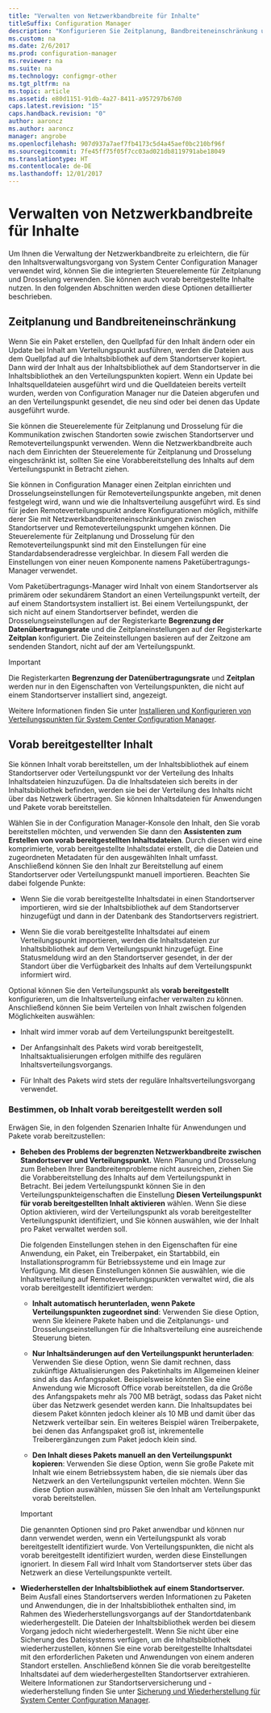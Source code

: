 ```yaml
---
title: "Verwalten von Netzwerkbandbreite für Inhalte"
titleSuffix: Configuration Manager
description: "Konfigurieren Sie Zeitplanung, Bandbreiteneinschränkung und vorab bereitgestellten Inhalt für System Center Configuration Manager."
ms.custom: na
ms.date: 2/6/2017
ms.prod: configuration-manager
ms.reviewer: na
ms.suite: na
ms.technology: configmgr-other
ms.tgt_pltfrm: na
ms.topic: article
ms.assetid: e80d1151-91db-4a27-8411-a957297b67d0
caps.latest.revision: "15"
caps.handback.revision: "0"
author: aaroncz
ms.author: aaroncz
manager: angrobe
ms.openlocfilehash: 907d937a7aef7fb4173c5d4a45aef0bc210bf96f
ms.sourcegitcommit: 7fe45ff75f05f7cc03ad021db8119791abe18049
ms.translationtype: HT
ms.contentlocale: de-DE
ms.lasthandoff: 12/01/2017
---
```

# <a name="manage-network-bandwidth-for-content"></a>Verwalten von Netzwerkbandbreite für Inhalte
Um Ihnen die Verwaltung der Netzwerkbandbreite zu erleichtern, die für den Inhaltsverwaltungsvorgang von System Center Configuration Manager verwendet wird, können Sie die integrierten Steuerelemente für Zeitplanung und Drosselung verwenden. Sie können auch vorab bereitgestellte Inhalte nutzen. In den folgenden Abschnitten werden diese Optionen detaillierter beschrieben.

##  <a name="BKMK_PlanningForThrottling"></a>Zeitplanung und Bandbreiteneinschränkung  

 Wenn Sie ein Paket erstellen, den Quellpfad für den Inhalt ändern oder ein Update bei Inhalt am Verteilungspunkt ausführen, werden die Dateien aus dem Quellpfad auf die Inhaltsbibliothek auf dem Standortserver kopiert. Dann wird der Inhalt aus der Inhaltsbibliothek auf dem Standortserver in die Inhaltsbibliothek an den Verteilungspunkten kopiert. Wenn ein Update bei Inhaltsquelldateien ausgeführt wird und die Quelldateien bereits verteilt wurden, werden von Configuration Manager nur die Dateien abgerufen und an den Verteilungspunkt gesendet, die neu sind oder bei denen das Update ausgeführt wurde.

 Sie können die Steuerelemente für Zeitplanung und Drosselung für die Kommunikation zwischen Standorten sowie zwischen Standortserver und Remoteverteilungspunkt verwenden. Wenn die Netzwerkbandbreite auch nach dem Einrichten der Steuerelemente für Zeitplanung und Drosselung eingeschränkt ist, sollten Sie eine Vorabbereitstellung des Inhalts auf dem Verteilungspunkt in Betracht ziehen.  

 Sie können in Configuration Manager einen Zeitplan einrichten und Drosselungseinstellungen für Remoteverteilungspunkte angeben, mit denen festgelegt wird, wann und wie die Inhaltsverteilung ausgeführt wird. Es sind für jeden Remoteverteilungspunkt andere Konfigurationen möglich, mithilfe derer Sie mit Netzwerkbandbreiteneinschränkungen zwischen Standortserver und Remoteverteilungspunkt umgehen können. Die Steuerelemente für Zeitplanung und Drosselung für den Remoteverteilungspunkt sind mit den Einstellungen für eine Standardabsenderadresse vergleichbar. In diesem Fall werden die Einstellungen von einer neuen Komponente namens Paketübertragungs-Manager verwendet.

 Vom Paketübertragungs-Manager wird Inhalt von einem Standortserver als primärem oder sekundärem Standort an einen Verteilungspunkt verteilt, der auf einem Standortsystem installiert ist. Bei einem Verteilungspunkt, der sich nicht auf einem Standortserver befindet, werden die Drosselungseinstellungen auf der Registerkarte **Begrenzung der Datenübertragungsrate** und die Zeitplaneinstellungen auf der Registerkarte **Zeitplan** konfiguriert. Die Zeiteinstellungen basieren auf der Zeitzone am sendenden Standort, nicht auf der am Verteilungspunkt.  

> [!IMPORTANT]  
>  Die Registerkarten **Begrenzung der Datenübertragungsrate** und **Zeitplan** werden nur in den Eigenschaften von Verteilungspunkten, die nicht auf einem Standortserver installiert sind, angezeigt.  

Weitere Informationen finden Sie unter [Installieren und Konfigurieren von Verteilungspunkten für System Center Configuration Manager](/sccm/core/servers/deploy/configure/install-and-configure-distribution-points).  

##  <a name="BKMK_PrestagingContent"></a>Vorab bereitgestellter Inhalt  
 Sie können Inhalt vorab bereitstellen, um der Inhaltsbibliothek auf einem Standortserver oder Verteilungspunkt vor der Verteilung des Inhalts Inhaltsdateien hinzuzufügen. Da die Inhaltsdateien sich bereits in der Inhaltsbibliothek befinden, werden sie bei der Verteilung des Inhalts nicht über das Netzwerk übertragen. Sie können Inhaltsdateien für Anwendungen und Pakete vorab bereitstellen.  

Wählen Sie in der Configuration Manager-Konsole den Inhalt, den Sie vorab bereitstellen möchten, und verwenden Sie dann den **Assistenten zum Erstellen von vorab bereitgestellten Inhaltsdateien**. Durch diesen wird eine komprimierte, vorab bereitgestellte Inhaltsdatei erstellt, die die Dateien und zugeordneten Metadaten für den ausgewählten Inhalt umfasst. Anschließend können Sie den Inhalt zur Bereitstellung auf einem Standortserver oder Verteilungspunkt manuell importieren. Beachten Sie dabei folgende Punkte:  

-   Wenn Sie die vorab bereitgestellte Inhaltsdatei in einen Standortserver importieren, wird sie der Inhaltsbibliothek auf dem Standortserver hinzugefügt und dann in der Datenbank des Standortservers registriert.  

-   Wenn Sie die vorab bereitgestellte Inhaltsdatei auf einem Verteilungspunkt importieren, werden die Inhaltsdateien zur Inhaltsbibliothek auf dem Verteilungspunkt hinzugefügt. Eine Statusmeldung wird an den Standortserver gesendet, in der der Standort über die Verfügbarkeit des Inhalts auf dem Verteilungspunkt informiert wird.  

Optional können Sie den Verteilungspunkt als **vorab bereitgestellt** konfigurieren, um die Inhaltsverteilung einfacher verwalten zu können. Anschließend können Sie beim Verteilen von Inhalt zwischen folgenden Möglichkeiten auswählen:  

-   Inhalt wird immer vorab auf dem Verteilungspunkt bereitgestellt.  

-   Der Anfangsinhalt des Pakets wird vorab bereitgestellt, Inhaltsaktualisierungen erfolgen mithilfe des regulären Inhaltsverteilungsvorgangs.  

-   Für Inhalt des Pakets wird stets der reguläre Inhaltsverteilungsvorgang verwendet.  

###  <a name="BKMK_DetermineToPrestageContent"></a>Bestimmen, ob Inhalt vorab bereitgestellt werden soll  
 Erwägen Sie, in den folgenden Szenarien Inhalte für Anwendungen und Pakete vorab bereitzustellen:  

-   **Beheben des Problems der begrenzten Netzwerkbandbreite zwischen Standortserver und Verteilungspunkt.** Wenn Planung und Drosselung zum Beheben Ihrer Bandbreitenprobleme nicht ausreichen, ziehen Sie die Vorabbereitstellung des Inhalts auf dem Verteilungspunkt in Betracht. Bei jedem Verteilungspunkt können Sie in den Verteilungspunkteigenschaften die Einstellung **Diesen Verteilungspunkt für vorab bereitgestellten Inhalt aktivieren** wählen. Wenn Sie diese Option aktivieren, wird der Verteilungspunkt als vorab bereitgestellter Verteilungspunkt identifiziert, und Sie können auswählen, wie der Inhalt pro Paket verwaltet werden soll.  

    Die folgenden Einstellungen stehen in den Eigenschaften für eine Anwendung, ein Paket, ein Treiberpaket, ein Startabbild, ein Installationsprogramm für Betriebssysteme und ein Image zur Verfügung. Mit diesen Einstellungen können Sie auswählen, wie die Inhaltsverteilung auf Remoteverteilungspunkten verwaltet wird, die als vorab bereitgestellt identifiziert werden:  

    -   **Inhalt automatisch herunterladen, wenn Pakete Verteilungspunkten zugeordnet sind**: Verwenden Sie diese Option, wenn Sie kleinere Pakete haben und die Zeitplanungs- und Drosselungseinstellungen für die Inhaltsverteilung eine ausreichende Steuerung bieten.  

    -   **Nur Inhaltsänderungen auf den Verteilungspunkt herunterladen**: Verwenden Sie diese Option, wenn Sie damit rechnen, dass zukünftige Aktualisierungen des Paketinhalts im Allgemeinen kleiner sind als das Anfangspaket. Beispielsweise könnten Sie eine Anwendung wie Microsoft Office vorab bereitstellen, da die Größe des Anfangspakets mehr als 700 MB beträgt, sodass das Paket nicht über das Netzwerk gesendet werden kann. Die Inhaltsupdates bei diesem Paket könnten jedoch kleiner als 10 MB und damit über das Netzwerk verteilbar sein. Ein weiteres Beispiel wären Treiberpakete, bei denen das Anfangspaket groß ist, inkrementelle Treiberergänzungen zum Paket jedoch klein sind.  

    -   **Den Inhalt dieses Pakets manuell an den Verteilungspunkt kopieren**: Verwenden Sie diese Option, wenn Sie große Pakete mit Inhalt wie einem Betriebssystem haben, die sie niemals über das Netzwerk an den Verteilungspunkt verteilen möchten. Wenn Sie diese Option auswählen, müssen Sie den Inhalt am Verteilungspunkt vorab bereitstellen.  

    > [!IMPORTANT]  
    >  Die genannten Optionen sind pro Paket anwendbar und können nur dann verwendet werden, wenn ein Verteilungspunkt als vorab bereitgestellt identifiziert wurde. Von Verteilungspunkten, die nicht als vorab bereitgestellt identifiziert wurden, werden diese Einstellungen ignoriert. In diesem Fall wird Inhalt vom Standortserver stets über das Netzwerk an diese Verteilungspunkte verteilt.  

-   **Wiederherstellen der Inhaltsbibliothek auf einem Standortserver.** Beim Ausfall eines Standortservers werden Informationen zu Paketen und Anwendungen, die in der Inhaltsbibliothek enthalten sind, im Rahmen des Wiederherstellungsvorgangs auf der Standortdatenbank wiederhergestellt. Die Dateien der Inhaltsbibliothek werden bei diesem Vorgang jedoch nicht wiederhergestellt. Wenn Sie nicht über eine Sicherung des Dateisystems verfügen, um die Inhaltsbibliothek wiederherzustellen, können Sie eine vorab bereitgestellte Inhaltsdatei mit den erforderlichen Paketen und Anwendungen von einem anderen Standort erstellen. Anschließend können Sie die vorab bereitgestellte Inhaltsdatei auf dem wiederhergestellten Standortserver extrahieren. Weitere Informationen zur Standortserversicherung und -wiederherstellung finden Sie unter [Sicherung und Wiederherstellung für System Center Configuration Manager](/sccm/protect/understand/backup-and-recovery).  

